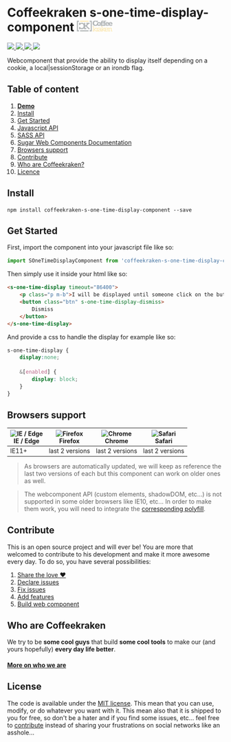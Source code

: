 # Coffeekraken s-one-time-display-component <img src=".resources/coffeekraken-logo.jpg" height="25px" />

<p>
	<!-- <a href="https://travis-ci.org/coffeekraken/s-one-time-display-component">
		<img src="https://img.shields.io/travis/coffeekraken/s-one-time-display-component.svg?style=flat-square" />
	</a> -->
	<a href="https://www.npmjs.com/package/coffeekraken-s-one-time-display-component">
		<img src="https://img.shields.io/npm/v/coffeekraken-s-one-time-display-component.svg?style=flat-square" />
	</a>
	<a href="https://github.com/coffeekraken/s-one-time-display-component/blob/master/LICENSE.txt">
		<img src="https://img.shields.io/npm/l/coffeekraken-s-one-time-display-component.svg?style=flat-square" />
	</a>
	<!-- <a href="https://github.com/coffeekraken/s-one-time-display-component">
		<img src="https://img.shields.io/npm/dt/coffeekraken-s-one-time-display-component.svg?style=flat-square" />
	</a>
	<a href="https://github.com/coffeekraken/s-one-time-display-component">
		<img src="https://img.shields.io/github/forks/coffeekraken/s-one-time-display-component.svg?style=social&label=Fork&style=flat-square" />
	</a>
	<a href="https://github.com/coffeekraken/s-one-time-display-component">
		<img src="https://img.shields.io/github/stars/coffeekraken/s-one-time-display-component.svg?style=social&label=Star&style=flat-square" />
	</a> -->
	<a href="https://twitter.com/coffeekrakenio">
		<img src="https://img.shields.io/twitter/url/http/coffeekrakenio.svg?style=social&style=flat-square" />
	</a>
	<a href="http://coffeekraken.io">
		<img src="https://img.shields.io/twitter/url/http/shields.io.svg?style=flat-square&label=coffeekraken.io&colorB=f2bc2b&style=flat-square" />
	</a>
</p>

Webcomponent that provide the ability to display itself depending on a cookie, a local|sessionStorage or an irondb flag.

## Table of content

1. **[Demo](http://components.coffeekraken.io/app/s-one-time-display-component)**
2. [Install](#readme-install)
3. [Get Started](#readme-get-started)
4. [Javascript API](doc/js)
5. [SASS API](doc/sass)
6. [Sugar Web Components Documentation](https://github.com/coffeekraken/sugar/blob/master/doc/webcomponent.md)
7. [Browsers support](#readme-browsers-support)
8. [Contribute](#readme-contribute)
9. [Who are Coffeekraken?](#readme-who-are-coffeekraken)
10. [Licence](#readme-license)

<a name="readme-install"></a>
## Install

```
npm install coffeekraken-s-one-time-display-component --save
```

<a name="readme-get-started"></a>
## Get Started

First, import the component into your javascript file like so:

```js
import SOneTimeDisplayComponent from 'coffeekraken-s-one-time-display-component'
```

Then simply use it inside your html like so:

```html
<s-one-time-display timeout="86400">
	<p class="p m-b">I will be displayed until someone click on the button bellow</p>
	<button class="btn" s-one-time-display-dismiss>
		Dismiss
	</button>
</s-one-time-display>
```

And provide a css to handle the display for example like so:

```scss
s-one-time-display {
	display:none;

	&[enabled] {
		display: block;
	}
}
```

<a id="readme-browsers-support"></a>
## Browsers support

| <img src="https://raw.githubusercontent.com/godban/browsers-support-badges/master/src/images/edge.png" alt="IE / Edge" width="16px" height="16px" /></br>IE / Edge | <img src="https://raw.githubusercontent.com/godban/browsers-support-badges/master/src/images/firefox.png" alt="Firefox" width="16px" height="16px" /></br>Firefox | <img src="https://raw.githubusercontent.com/godban/browsers-support-badges/master/src/images/chrome.png" alt="Chrome" width="16px" height="16px" /></br>Chrome | <img src="https://raw.githubusercontent.com/godban/browsers-support-badges/master/src/images/safari.png" alt="Safari" width="16px" height="16px" /></br>Safari |
| --------- | --------- | --------- | --------- |
| IE11+ | last 2 versions| last 2 versions| last 2 versions

> As browsers are automatically updated, we will keep as reference the last two versions of each but this component can work on older ones as well.

> The webcomponent API (custom elements, shadowDOM, etc...) is not supported in some older browsers like IE10, etc... In order to make them work, you will need to integrate the [corresponding polyfill](https://www.webcomponents.org/polyfills).

<a id="readme-contribute"></a>
## Contribute

This is an open source project and will ever be! You are more that welcomed to contribute to his development and make it more awesome every day.
To do so, you have several possibilities:

1. [Share the love ❤️](https://github.com/Coffeekraken/coffeekraken/blob/master/contribute.md#contribute-share-the-love)
2. [Declare issues](https://github.com/Coffeekraken/coffeekraken/blob/master/contribute.md#contribute-declare-issues)
3. [Fix issues](https://github.com/Coffeekraken/coffeekraken/blob/master/contribute.md#contribute-fix-issues)
4. [Add features](https://github.com/Coffeekraken/coffeekraken/blob/master/contribute.md#contribute-add-features)
5. [Build web component](https://github.com/Coffeekraken/coffeekraken/blob/master/contribute.md#contribute-build-web-component)

<a id="readme-who-are-coffeekraken"></a>
## Who are Coffeekraken

We try to be **some cool guys** that build **some cool tools** to make our (and yours hopefully) **every day life better**.  

#### [More on who we are](https://github.com/Coffeekraken/coffeekraken/blob/master/who-are-we.md)

<a id="readme-license"></a>
## License

The code is available under the [MIT license](LICENSE.txt). This mean that you can use, modify, or do whatever you want with it. This mean also that it is shipped to you for free, so don't be a hater and if you find some issues, etc... feel free to [contribute](https://github.com/Coffeekraken/coffeekraken/blob/master/contribute.md) instead of sharing your frustrations on social networks like an asshole...
